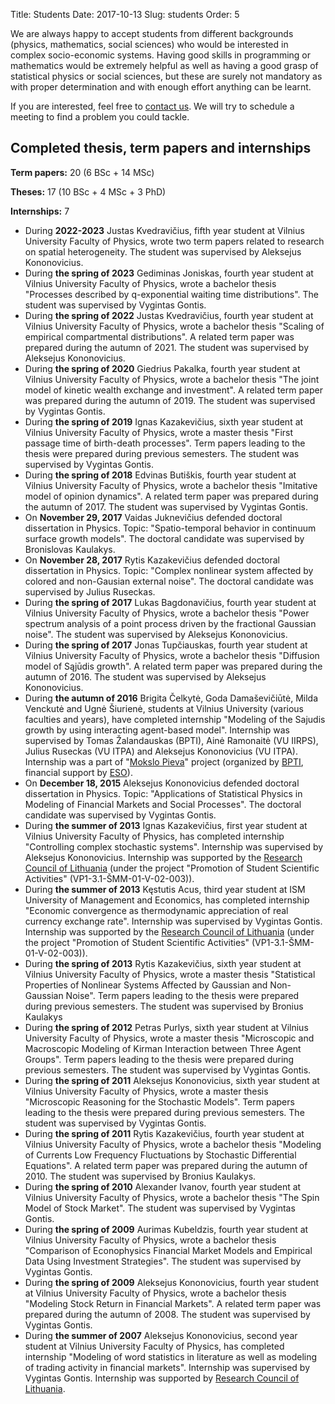 Title: Students
Date: 2017-10-13
Slug: students
Order: 5

We are always happy to accept students from different backgrounds
(physics, mathematics, social sciences) who would be interested in complex
socio-economic systems. Having good skills in programming or mathematics
would be extremely helpful as well as having a good grasp of statistical
physics or social sciences, but these are surely not mandatory as with
proper determination and with enough effort anything can be learnt.

If you are interested, feel free to [contact us]({filename}/pages/about.md).
We will try to schedule a meeting to find a problem you could tackle.

## Completed thesis, term papers and internships

**Term papers:** 20 (6 BSc + 14 MSc)

**Theses:** 17 (10 BSc + 4 MSc + 3 PhD)

**Internships:** 7

* During **2022-2023** Justas Kvedravičius, fifth year student at
  Vilnius University Faculty of Physics, wrote two term papers related to
  research on spatial heterogeneity. The student was
  supervised by Aleksejus Kononovicius.
* During **the spring of 2023** Gediminas Joniskas, fourth year student at
  Vilnius University Faculty of Physics, wrote a bachelor thesis "Processes
  described by q-exponential waiting time distributions". The student was
  supervised by Vygintas Gontis.
* During **the spring of 2022** Justas Kvedravičius, fourth year student at
  Vilnius University Faculty of Physics, wrote a bachelor thesis
  "Scaling of empirical compartmental
  distributions". A related term paper was prepared during the autumn of 2021.
  The student was supervised by Aleksejus Kononovicius.
* During **the spring of 2020** Giedrius Pakalka, fourth year student at
  Vilnius University Faculty of Physics, wrote a bachelor thesis "The joint
  model of kinetic wealth exchange and investment". A related term paper was
  prepared during the autumn of 2019. The student was supervised by Vygintas
  Gontis.
* During **the spring of 2019** Ignas Kazakevičius, sixth year student at
  Vilnius University Faculty of Physics, wrote a master thesis "First
  passage time of birth-death processes". Term papers leading to the thesis
  were prepared during previous semesters. The student was supervised by
  Vygintas Gontis.
* During **the spring of 2018** Edvinas Butiškis, fourth year student at
  Vilnius University Faculty of Physics, wrote a bachelor thesis "Imitative
  model of opinion dynamics". A related term paper was prepared during the
  autumn of 2017. The student was supervised by Vygintas Gontis.
* On **November 29, 2017** Vaidas Juknevičius defended doctoral dissertation
  in Physics. Topic: "Spatio-temporal behavior in continuum surface growth
  models". The doctoral candidate was supervised by Bronislovas Kaulakys.
* On **November 28, 2017** Rytis Kazakevičius defended doctoral dissertation
  in Physics. Topic: "Complex nonlinear system affected by colored and
  non-Gausian external noise". The doctoral candidate was supervised by
  Julius Ruseckas.
* During **the spring of 2017** Lukas Bagdonavičius, fourth year student at
  Vilnius University Faculty of Physics, wrote a bachelor thesis "Power
  spectrum analysis of a point process driven by the fractional Gaussian
  noise". The student was supervised by Aleksejus Kononovicius.
* During **the spring of 2017** Jonas Tupčiauskas, fourth year student at
  Vilnius University Faculty of Physics, wrote a bachelor thesis "Diffusion
  model of Sąjūdis growth". A related term paper was prepared during the
  autumn of 2016. The student was supervised by Aleksejus Kononovicius.
* During **the autumn of 2016** Brigita Čelkytė, Goda Damaševičiūtė, Milda
  Venckutė and Ugnė Šiurienė, students at Vilnius University (various
  faculties and years), have completed internship "Modeling of the Sajudis
  growth by using interacting agent-based model". Internship was supervised
  by Tomas Žalandauskas (BPTI), Ainė Ramonaitė (VU IIRPS), Julius Ruseckas
  (VU ITPA) and Aleksejus Kononovicius (VU ITPA). Internship was a part of
  "[Mokslo Pieva](http://mokslopieva.lt)" project (organized by
  [BPTI](http://bpti.eu), financial support by [ESO](http://www.eso.lt)).
* On **December 18, 2015** Aleksejus Kononovicius defended doctoral
  dissertation in Physics. Topic:  "Applications of Statistical Physics in
  Modeling of Financial Markets and Social Processes". The doctoral
  candidate was supervised by Vygintas Gontis.
* During **the summer of 2013** Ignas Kazakevičius, first year student at
  Vilnius University Faculty of Physics, has completed internship
  "Controlling complex stochastic systems". Internship was supervised by
  Aleksejus Kononovicius. Internship was supported by the [Research Council
  of Lithuania](http://www.lmt.lt) (under the project "Promotion of Student
  Scientific Activities" (VP1-3.1-ŠMM-01-V-02-003)).
* During **the summer of 2013** Kęstutis Acus, third year student at ISM
  University of Management and Economics, has completed internship "Economic
  convergence as thermodynamic appreciation of real currency exchange rate".
  Internship was supervised by Vygintas Gontis. Internship was supported by
  the [Research Council of Lithuania](http://www.lmt.lt) (under the project
  "Promotion of Student Scientific Activities" (VP1-3.1-ŠMM-01-V-02-003)).
* During **the spring of 2013** Rytis Kazakevičius, sixth year student at
  Vilnius University Faculty of Physics, wrote a master thesis "Statistical
  Properties of Nonlinear Systems Affected by Gaussian and Non-Gaussian
  Noise". Term papers leading to the thesis were prepared during previous
  semesters. The student was supervised by Bronius Kaulakys
* During **the spring of 2012** Petras Purlys, sixth year student at Vilnius
  University Faculty of Physics, wrote a master thesis "Microscopic and
  Macroscopic Modeling of Kirman Interaction between Three Agent Groups".
  Term papers leading to the thesis were prepared during previous semesters.
  The student was supervised by Vygintas Gontis.
* During **the spring of 2011** Aleksejus Kononovicius, sixth year student
  at Vilnius University Faculty of Physics, wrote a master thesis
  "Microscopic Reasoning for the Stochastic Models". Term papers leading to
  the thesis were prepared during previous semesters. The student was
  supervised by Vygintas Gontis.
* During **the spring of 2011** Rytis Kazakevičius, fourth year student at
  Vilnius University Faculty of Physics, wrote a bachelor thesis "Modeling
  of Currents Low Frequency Fluctuations by Stochastic Differential
  Equations". A related term paper was prepared during the autumn of 2010.
  The student was supervised by Bronius Kaulakys.
* During **the spring of 2010** Alexander Ivanov, fourth year student at
  Vilnius University Faculty of Physics, wrote a bachelor thesis "The Spin
  Model of Stock Market". The student was supervised by Vygintas Gontis.
* During **the spring of 2009** Aurimas Kubeldzis, fourth year student at
  Vilnius University Faculty of Physics, wrote a bachelor thesis "Comparison
  of Econophysics Financial Market Models and Empirical Data Using
  Investment Strategies". The student was supervised by Vygintas Gontis.
* During **the spring of 2009** Aleksejus Kononovicius, fourth year student
  at Vilnius University Faculty of Physics, wrote a bachelor thesis
  "Modeling Stock Return in Financial Markets". A related term paper was
  prepared during the autumn of 2008. The student was supervised by Vygintas
  Gontis.
* During **the summer of 2007** Aleksejus Kononovicius, second year student
  at Vilnius University Faculty of Physics, has completed internship
  "Modeling of word statistics in literature as well as modeling of trading
  activity in financial markets". Internship was supervised by Vygintas
  Gontis. Internship was supported by [Research Council of
  Lithuania](http://www.lmt.lt).
